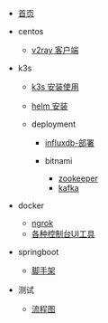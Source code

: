 
- [首页](README.md)

- centos
  - [v2ray 客户端](centos/v2ray-客户端安装使用.md)

- k3s

  - [k3s 安装使用](k3s/k3s.md)
  - [helm 安装](k3s/helm.md)
  
  - deployment
    - [influxdb-部署](k3s/deployment/influxdb-部署.md)

    - bitnami
      - [zookeeper](k3s/deployment/bitnami/zookeeper.md)
      - [kafka](k3s/deployment/bitnami/kafka.md)

- docker

  - [ngrok](docker/ngrok-docker.md)
  - [各种控制台UI工具](docker/console-ui.md)

- springboot
  - [脚手架](springboot/项目生成脚手架.md)

- 测试

  - [流程图](test/流程图.md)
